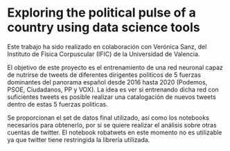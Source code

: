 # Exploring the political pulse of a country using data science tools

Este trabajo ha sido realizado en colaboración con Verónica Sanz, del Instituto de Física Corpuscular (IFIC) de la Universidad de Valencia.

El objetivo de este proyecto es el entrenamiento de una red neuronal capaz de nutrirse de tweets de diferentes dirigentes politicos de 5 fuerzas dominantes del panorama español desde 2016 hasta 2020 (Podemos, PSOE, Ciudadanos, PP y VOX). La idea es ver si entrenando dicha red con suficientes tweets es posible realizar una catalogación de nuevos tweets dentro de estas 5 fuerzas politicas.

Se proporcionan el set de datos final utilizado, así como los notebooks necesarios para obtenerlo, por si se quiere realizar el análisis sobre otras cuentas de twitter. El notebook robatwets en este momento no es utilizable ya que twitter tiene restringida la librería utilizada. 
